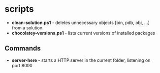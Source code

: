 scripts
=======

* **clean-solution.ps1** - deletes unnecessary objects [bin, pdb, obj, ...] from a solution.
* **chocolatey-versions.ps1** - lists current versions of installed packages

## Commands 
* **server-here** - starts a HTTP server in the current folder, listening on port 8000